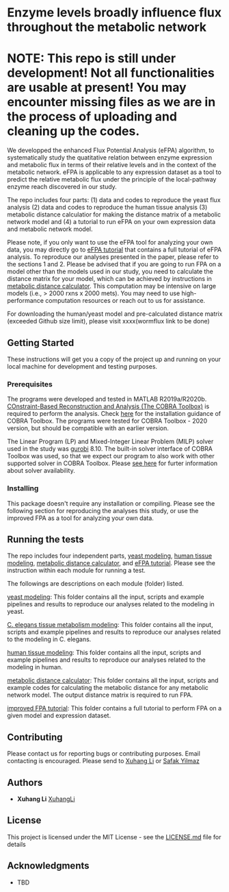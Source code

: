 # Enzyme levels broadly influence flux throughout the metabolic network
# NOTE: This repo is still under development! Not all functionalities are usable at present! You may encounter missing files as we are in the process of uploading and cleaning up the codes.
We developped the enhanced Flux Potential Analysis (eFPA) algorithm, to systematically study the quatitative relation between enzyme expression and metabolic flux in terms of their relative levels and in the context of the metabolic network. eFPA is applicable to any expression dataset as a tool to predict the relative metabolic flux under the principle of the local-pathway enzyme reach discovered in our study.

The repo includes four parts: (1) data and codes to reproduce the yeast flux analysis (2) data and codes to reproduce the human tissue analysis (3) metabolic distance calculatior for making the distance matrix of a metabolic network model and (4) a tutorial to run eFPA on your own expression data and metabolic network model.

Please note, if you only want to use the eFPA tool for analyzing your own data, you may directly go to [eFPA tutorial](4_eFPA_tutorial) that contains a full tutorial of eFPA analysis. To reproduce our analyses presented in the paper, please refer to the sections 1 and 2. Please be advised that if you are going to run FPA on a model other than the models used in our study, you need to calculate the distance matrix for your model, which can be achieved by instructions in [metabolic distance calculator](3_distance_calculation). This computation may be intensive on large models (i.e., > 2000 rxns x 2000 mets). You may need to use high-performance computation resources or reach out to us for assistance. 

For downloading the human/yeast model and pre-calculated distance matrix (exceeded Github size limit), please visit xxxx(wormflux link to be done)


## Getting Started

These instructions will get you a copy of the project up and running on your local machine for development and testing purposes.

### Prerequisites

The programs were developed and tested in MATLAB R2019a/R2020b. [COnstraint-Based Reconstruction and Analysis (The COBRA Toolbox)](https://opencobra.github.io/cobratoolbox/stable/) is required to perform the analysis. Check [here](https://opencobra.github.io/cobratoolbox/stable/installation.html) for the installation guidance of COBRA Toolbox. The programs were tested for COBRA Toolbox - 2020 version, but should be compatible with an earlier version. 

The Linear Program (LP) and Mixed-Integer Linear Problem (MILP) solver used in the study was [gurobi](http://gurobi.com) 8.10. The built-in solver interface of COBRA Toolbox was used, so that we expect our program to also work with other supported solver in COBRA Toolbox. Please [see here](https://opencobra.github.io/cobratoolbox/stable/installation.html#solver-installation) for furter information about solver availability. 

### Installing

This package doesn't require any installation or compiling. Please see the following section for reproducing the analyses this study, or use the improved FPA as a tool for analyzing your own data.


## Running the tests

The repo includes four independent parts, [yeast modeling](1_yeast_modeling), [human tissue modeling](2_human_modeling), [metabolic distance calculator](3_distance_calculation), and [eFPA tutorial](4_eFPA_tutorial). Please see the instruction within each module for running a test.


The followings are descriptions on each module (folder) listed.

[yeast modeling](1_yeast_modeling): This folder contains all the input, scripts and example pipelines and results to reproduce our analyses related to the modeling in yeast.

[C. elegans tissue metabolism modeling](2_C_elegans_modeling): This folder contains all the input, scripts and example pipelines and results to reproduce our analyses related to the modeling in C. elegans.

[human tissue modeling](3_human_modeling): This folder contains all the input, scripts and example pipelines and results to reproduce our analyses related to the modeling in human.

[metabolic distance calculator](4_distance_calculation): This folder contains all the input, scripts and example codes for calculating the metabolic distance for any metabolic network model. The output distance matrix is required to run FPA.

[improved FPA tutorial](5_improvedFPA_tutorial): This folder contains a full tutorial to perform FPA on a given model and expression dataset.


## Contributing

Please contact us for reporting bugs or contributing purposes. Email contacting is encouraged. Please send to [Xuhang Li](mailto:xuhang.li@umassmed.edu) or [Safak Yilmaz](mailto:lutfu.yilmaz@umassmed.edu)


## Authors

* **Xuhang Li** [XuhangLi](https://github.com/XuhangLi)

## License

This project is licensed under the MIT License - see the [LICENSE.md](LICENSE.md) file for details

## Acknowledgments

* TBD

